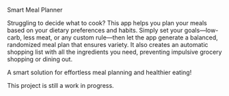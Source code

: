 Smart Meal Planner 


Struggling to decide what to cook? This app helps you plan your meals based on your dietary preferences and habits. Simply set your goals—low-carb, less meat, or any custom rule—then let the app generate a balanced, randomized meal plan that ensures variety. It also creates an automatic shopping list with all the ingredients you need, preventing impulsive grocery shopping or dining out.

A smart solution for effortless meal planning and healthier eating! 



This project is still a work in progress.
